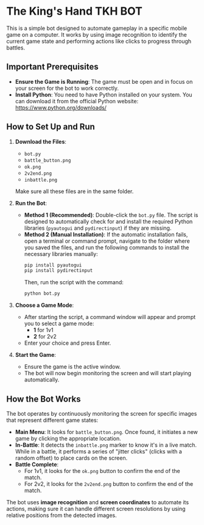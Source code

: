 # The King's Hand TKH BOT

This is a simple bot designed to automate gameplay in a specific mobile game on a computer. It works by using image recognition to identify the current game state and performing actions like clicks to progress through battles.

## Important Prerequisites

* **Ensure the Game is Running**: The game must be open and in focus on your screen for the bot to work correctly.
* **Install Python**: You need to have Python installed on your system. You can download it from the official Python website: https://www.python.org/downloads/

## How to Set Up and Run

1.  **Download the Files**:
    * `bot.py`
    * `battle_button.png`
    * `ok.png`
    * `2v2end.png`
    * `inbattle.png`

    Make sure all these files are in the same folder.

2.  **Run the Bot**:
    * **Method 1 (Recommended)**: Double-click the `bot.py` file. The script is designed to automatically check for and install the required Python libraries (`pyautogui` and `pydirectinput`) if they are missing.
    * **Method 2 (Manual Installation)**: If the automatic installation fails, open a terminal or command prompt, navigate to the folder where you saved the files, and run the following commands to install the necessary libraries manually:
        ```bash
        pip install pyautogui
        pip install pydirectinput
        ```
        Then, run the script with the command:
        ```bash
        python bot.py
        ```

3.  **Choose a Game Mode**:
    * After starting the script, a command window will appear and prompt you to select a game mode:
        * **1** for 1v1
        * **2** for 2v2
    * Enter your choice and press Enter.

4.  **Start the Game**:
    * Ensure the game is the active window.
    * The bot will now begin monitoring the screen and will start playing automatically.

## How the Bot Works

The bot operates by continuously monitoring the screen for specific images that represent different game states:

* **Main Menu**: It looks for `battle_button.png`. Once found, it initiates a new game by clicking the appropriate location.
* **In-Battle**: It detects the `inbattle.png` marker to know it's in a live match. While in a battle, it performs a series of "jitter clicks" (clicks with a random offset) to place cards on the screen.
* **Battle Complete**:
    * For 1v1, it looks for the `ok.png` button to confirm the end of the match.
    * For 2v2, it looks for the `2v2end.png` button to confirm the end of the match.

The bot uses **image recognition** and **screen coordinates** to automate its actions, making sure it can handle different screen resolutions by using relative positions from the detected images.
